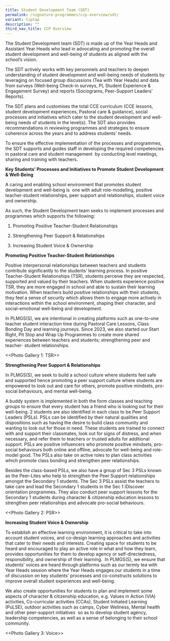 ```yaml
---
title: Student Development Team (SDT)
permalink: /signature-programmes/ccp-overview/sdt/
variant: tiptap
description: ""
third_nav_title: CCP Overview
---
```

<p>The Student Development team (SDT) is made up of the Year Heads and Assistant Year Heads who lead in advocating and promoting the overall student development and well-being of students as aligned with the school’s vision.&nbsp;</p><p>The SDT actively works with key personnels and teachers to deepen understanding of student development and well-being needs of students by leveraging on focused group discussions (Tea with Year Heads) and data from surveys (Well-being Check-in surveys, PL Student Experience &amp; Engagement Survey) and reports (Sociograms, Peer-Support Leaders’ Reports).&nbsp;</p><p>The SDT plans and customises the total CCE curriculum (CCE lessons, student development experiences, Pastoral care &amp; guidance), social processes and initiatives which cater to the student development and well-being needs of students in the level(s). The SDT also provides recommendations in reviewing programmes and strategies to ensure coherence across the years and to address students’ needs.&nbsp;</p><p>To ensure the effective implementation of the processes and programmes, the SDT supports and guides staff in developing the required competencies in pastoral care and student management&nbsp; by conducting level meetings, sharing and training with teachers.&nbsp;</p><p><strong>Key Students’ Processes and Initiatives to Promote Student Development &amp; Well-Being</strong></p><p>A caring and enabling school environment that promotes student development and well-being is&nbsp; one with adult role-modelling, positive teacher-student relationships, peer support and relationships, student voice and ownership.&nbsp;</p><p>As such, the Student Development team seeks to implement processes and programmes which supports the following:</p><ol><li><p>Promoting Positive Teacher-Student Relationships</p></li><li><p>Strengthening Peer Support &amp; Relationships</p></li><li><p>Increasing Student Voice &amp; Ownership</p></li></ol><p><strong>Promoting Positive Teacher-Student Relationships</strong></p><p>Positive interpersonal relationships between teachers and students contribute significantly to the students’ learning process. In positive Teacher-Student Relationships (TSR), students perceive they are respected, supported and valued by their teachers. When students experience positive TSR, they are more engaged in school and able to sustain their learning motivation. When teachers build positive relationships with their students, they feel a sense of security which allows them to engage more actively in interactions within the school environment, shaping their character, and social-emotional well-being and development.</p><p>In PLMGS(S), we are intentional in creating platforms such as one-to-one teacher student interaction time during Pastoral Care Lessons, Class Bonding Day and learning journeys. Since 2023, we also started our Start Right, Pit Stop and Wrap Up Programmes to create more shared experiences between teachers and students; strengthening peer and teacher- student relationships.&nbsp;</p><p>&lt;&lt;Photo Gallery 1: TSR&gt;&gt;</p><p><strong>Strengthening Peer Support &amp; Relationships</strong></p><p>In PLMGS(S), we seek to build a school culture where students feel safe and supported hence promoting a peer support culture where students are empowered to look out and care for others, promote positive mindsets, pro-social behaviours, and mental well-being.&nbsp;</p><p>A buddy system is implemented in both the form classes and teaching groups to ensure that every student has a friend who is looking out for their well-being. 2 students are also identified in each class to be Peer Support Leaders (PSLs). PSLs can be identified by their natural qualities and dispositions such as having the desire to build class community and wanting to look out for those in need. These students are trained to connect with and support their classmates, look out for signs of distress, and when necessary, and refer them to teachers or trusted adults for additional support. PSLs are positive influencers who promote positive mindsets, pro-social behaviours both online and offline, advocate for well-being and role-model good. The PSLs also take on active roles to plan class activities which promote class bonding and strengthen peer relationships.&nbsp;</p><p>Besides the class-based PSLs, we also have a group of Sec 3 PSLs known as the Peer-Lites who help to strengthen the Peer Support relationships amongst the Secondary 1 students. The Sec 3 PSLs assist the teachers to take care and lead the Secondary 1 students in the Sec 1 iDiscover orientation programmes. They also conduct peer support lessons for the Secondary 1 students during character &amp; citizenship education lessons to strengthen peer relationships and advocate pro-social behaviours.&nbsp;</p><p>&lt;&lt;Photo Gallery 2: PSR&gt;&gt;</p><p><strong>Increasing Student Voice &amp; Ownership</strong></p><p>To establish an effective learning environment, it is critical to take into account student voices, and co-design learning approaches and activities that cater to their needs and interests. Creating space for students to be heard and encouraged to play an active role in what and how they learn, provides opportunities for them to develop agency or self-directedness, responsibility, and ownership of their learning.&nbsp; In PLMGS(S), we ensure that students’ voices are heard through platforms such as our termly tea with Year Heads session where the Year Heads engages our students in a time of discussion on key students’ processes and co-constructs solutions to improve overall student experiences and well-being.&nbsp;</p><p>We also create opportunities for students to plan and implement some aspects of character &amp; citizenship education, e.g. Values in Action (VIA) activities, Co-curricular activities (CCAs), Student Initiated Learning (PuLSE), outdoor activities such as camps, Cyber Wellness, Mental health and other peer-support initiatives&nbsp; so as to develop student agency, leadership competencies, as well as a sense of belonging to their school community.&nbsp;</p><p>&lt;&lt;Photo Gallery 3: Voice&gt;&gt;</p>